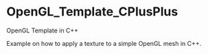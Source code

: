 OpenGL_Template_CPlusPlus
=========================

OpenGL Template in C++

Example on how to apply a texture to a simple OpenGL mesh in C++.
